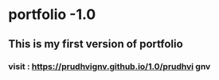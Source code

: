 # portfolio -1.0

## This is my first version of portfolio
### visit : https://prudhvignv.github.io/1.0/prudhvi gnv
